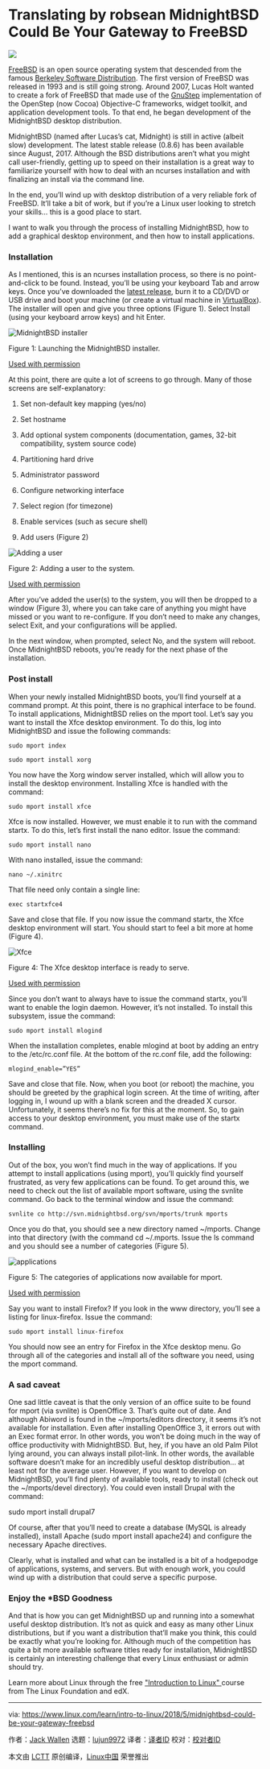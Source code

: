 Translating by robsean
MidnightBSD Could Be Your Gateway to FreeBSD
======
![](https://www.linux.com/sites/lcom/files/styles/rendered_file/public/midnight_4_0.jpg?itok=T2gpLVui)

[FreeBSD][1] is an open source operating system that descended from the famous [Berkeley Software Distribution][2]. The first version of FreeBSD was released in 1993 and is still going strong. Around 2007, Lucas Holt wanted to create a fork of FreeBSD that made use of the [GnuStep][3] implementation of the OpenStep (now Cocoa) Objective-C frameworks, widget toolkit, and application development tools. To that end, he began development of the MidnightBSD desktop distribution.

MidnightBSD (named after Lucas’s cat, Midnight) is still in active (albeit slow) development. The latest stable release (0.8.6) has been available since August, 2017. Although the BSD distributions aren’t what you might call user-friendly, getting up to speed on their installation is a great way to familiarize yourself with how to deal with an ncurses installation and with finalizing an install via the command line.

In the end, you’ll wind up with desktop distribution of a very reliable fork of FreeBSD. It’ll take a bit of work, but if you’re a Linux user looking to stretch your skills… this is a good place to start.

I want to walk you through the process of installing MidnightBSD, how to add a graphical desktop environment, and then how to install applications.

### Installation

As I mentioned, this is an ncurses installation process, so there is no point-and-click to be found. Instead, you’ll be using your keyboard Tab and arrow keys. Once you’ve downloaded the [latest release][4], burn it to a CD/DVD or USB drive and boot your machine (or create a virtual machine in [VirtualBox][5]). The installer will open and give you three options (Figure 1). Select Install (using your keyboard arrow keys) and hit Enter.


![MidnightBSD installer][7]

Figure 1: Launching the MidnightBSD installer.

[Used with permission][8]

At this point, there are quite a lot of screens to go through. Many of those screens are self-explanatory:

  1. Set non-default key mapping (yes/no)

  2. Set hostname

  3. Add optional system components (documentation, games, 32-bit compatibility, system source code)

  4. Partitioning hard drive

  5. Administrator password

  6. Configure networking interface

  7. Select region (for timezone)

  8. Enable services (such as secure shell)

  9. Add users (Figure 2)




![Adding a user][10]

Figure 2: Adding a user to the system.

[Used with permission][8]

After you’ve added the user(s) to the system, you will then be dropped to a window (Figure 3), where you can take care of anything you might have missed or you want to re-configure. If you don’t need to make any changes, select Exit, and your configurations will be applied.

In the next window, when prompted, select No, and the system will reboot. Once MidnightBSD reboots, you’re ready for the next phase of the installation.

### Post install

When your newly installed MidnightBSD boots, you’ll find yourself at a command prompt. At this point, there is no graphical interface to be found. To install applications, MidnightBSD relies on the mport tool. Let’s say you want to install the Xfce desktop environment. To do this, log into MidnightBSD and issue the following commands:
```
sudo mport index

sudo mport install xorg

```

You now have the Xorg window server installed, which will allow you to install the desktop environment. Installing Xfce is handled with the command:
```
sudo mport install xfce

```

Xfce is now installed. However, we must enable it to run with the command startx. To do this, let’s first install the nano editor. Issue the command:
```
sudo mport install nano

```

With nano installed, issue the command:
```
nano ~/.xinitrc

```

That file need only contain a single line:
```
exec startxfce4

```

Save and close that file. If you now issue the command startx, the Xfce desktop environment will start. You should start to feel a bit more at home (Figure 4).

![ Xfce][12]

Figure 4: The Xfce desktop interface is ready to serve.

[Used with permission][8]

Since you don’t want to always have to issue the command startx, you’ll want to enable the login daemon. However, it’s not installed. To install this subsystem, issue the command:
```
sudo mport install mlogind

```

When the installation completes, enable mlogind at boot by adding an entry to the /etc/rc.conf file. At the bottom of the rc.conf file, add the following:
```
mlogind_enable=”YES”

```

Save and close that file. Now, when you boot (or reboot) the machine, you should be greeted by the graphical login screen. At the time of writing, after logging in, I wound up with a blank screen and the dreaded X cursor. Unfortunately, it seems there’s no fix for this at the moment. So, to gain access to your desktop environment, you must make use of the startx command.

### Installing

Out of the box, you won’t find much in the way of applications. If you attempt to install applications (using mport), you’ll quickly find yourself frustrated, as very few applications can be found. To get around this, we need to check out the list of available mport software, using the svnlite command. Go back to the terminal window and issue the command:
```
svnlite co http://svn.midnightbsd.org/svn/mports/trunk mports

```

Once you do that, you should see a new directory named ~/mports. Change into that directory (with the command cd ~/.mports. Issue the ls command and you should see a number of categories (Figure 5).

![applications][14]

Figure 5: The categories of applications now available for mport.

[Used with permission][8]

Say you want to install Firefox? If you look in the www directory, you’ll see a listing for linux-firefox. Issue the command:
```
sudo mport install linux-firefox

```

You should now see an entry for Firefox in the Xfce desktop menu. Go through all of the categories and install all of the software you need, using the mport command.

### A sad caveat

One sad little caveat is that the only version of an office suite to be found for mport (via svnlite) is OpenOffice 3. That’s quite out of date. And although Abiword is found in the ~/mports/editors directory, it seems it’s not available for installation. Even after installing OpenOffice 3, it errors out with an Exec format error. In other words, you won’t be doing much in the way of office productivity with MidnightBSD. But, hey, if you have an old Palm Pilot lying around, you can always install pilot-link. In other words, the available software doesn’t make for an incredibly useful desktop distribution… at least not for the average user. However, if you want to develop on MidnightBSD, you’ll find plenty of available tools, ready to install (check out the ~/mports/devel directory). You could even install Drupal with the command:

sudo mport install drupal7

Of course, after that you’ll need to create a database (MySQL is already installed), install Apache (sudo mport install apache24) and configure the necessary Apache directives.

Clearly, what is installed and what can be installed is a bit of a hodgepodge of applications, systems, and servers. But with enough work, you could wind up with a distribution that could serve a specific purpose.

### Enjoy the *BSD Goodness

And that is how you can get MidnightBSD up and running into a somewhat useful desktop distribution. It’s not as quick and easy as many other Linux distributions, but if you want a distribution that’ll make you think, this could be exactly what you’re looking for. Although much of the competition has quite a bit more available software titles ready for installation, MidnightBSD is certainly an interesting challenge that every Linux enthusiast or admin should try.

Learn more about Linux through the free ["Introduction to Linux" ][15]course from The Linux Foundation and edX.

--------------------------------------------------------------------------------

via: https://www.linux.com/learn/intro-to-linux/2018/5/midnightbsd-could-be-your-gateway-freebsd

作者：[Jack Wallen][a]
选题：[lujun9972](https://github.com/lujun9972)
译者：[译者ID](https://github.com/译者ID)
校对：[校对者ID](https://github.com/校对者ID)

本文由 [LCTT](https://github.com/LCTT/TranslateProject) 原创编译，[Linux中国](https://linux.cn/) 荣誉推出

[a]:https://www.linux.com/users/jlwallen
[1]:https://www.freebsd.org/
[2]:https://en.wikipedia.org/wiki/Berkeley_Software_Distribution
[3]:https://en.wikipedia.org/wiki/GNUstep
[4]:http://www.midnightbsd.org/download/
[5]:https://www.virtualbox.org/
[6]:/files/images/midnight1jpg
[7]:https://www.linux.com/sites/lcom/files/styles/rendered_file/public/midnight_1.jpg?itok=BRfGIEk_ (MidnightBSD installer)
[8]:/licenses/category/used-permission
[9]:/files/images/midnight2jpg
[10]:https://www.linux.com/sites/lcom/files/styles/rendered_file/public/midnight_2.jpg?itok=xhxHlNJr (Adding a user)
[11]:/files/images/midnight4jpg
[12]:https://www.linux.com/sites/lcom/files/styles/rendered_file/public/midnight_4.jpg?itok=DNqA47s_ ( Xfce)
[13]:/files/images/midnight5jpg
[14]:https://www.linux.com/sites/lcom/files/styles/rendered_file/public/midnight_5.jpg?itok=LpavDHQP (applications)
[15]:https://training.linuxfoundation.org/linux-courses/system-administration-training/introduction-to-linux
